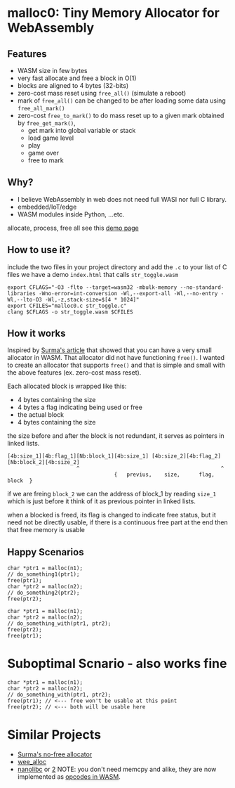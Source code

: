 # malloc0: Tiny Memory Allocator for WebAssembly

## Features

- WASM size in few bytes
- very fast allocate and free a block in O(1)
- blocks are aligned to 4 bytes (32-bits)
- zero-cost mass reset using `free_all()` (simulate a reboot)
- mark of `free_all()` can be changed to be after loading some data using `free_all_mark()`
- zero-cost `free_to_mark()` to do mass reset up to a given mark obtained by `free_get_mark()`,
  - get mark into global variable or stack
  - load game level
  - play
  - game over
  - free to mark

## Why?

- I believe WebAssembly in web does not need full WASI nor full C library.
- embedded/IoT/edge
- WASM modules inside Python, ...etc.

allocate, process, free all see this [demo page](https://muayyad-alsadi.github.io/wasm-demos/histogram-matching/index.html)

## How to use it?

include the two files in your project directory and add the `.c` to your list of C files
we have a demo `index.html` that calls `str_toggle.wasm`

```
export CFLAGS="-O3 -flto --target=wasm32 -mbulk-memory --no-standard-libraries -Wno-error=int-conversion -Wl,--export-all -Wl,--no-entry -Wl,--lto-O3 -Wl,-z,stack-size=$[4 * 1024]"
export CFILES="malloc0.c str_toggle.c"
clang $CFLAGS -o str_toggle.wasm $CFILES
```

## How it works

Inspired by [Surma's article](https://surma.dev/things/c-to-webassembly/)
that showed that you can have a very small allocator in WASM.
That allocator did not have functioning `free()`.
I wanted to create an allocator that supports `free()` and that is simple and small with the above features (ex. zero-cost mass reset).


Each allocated block is wrapped like this:

- 4 bytes containing the size
- 4 bytes a flag indicating being used or free
- the actual block
- 4 bytes containing the size

the size before and after the block is not redundant, it serves as pointers in linked lists.

```
[4b:size_1][4b:flag_1][Nb:block_1][4b:size_1] [4b:size_2][4b:flag_2][Nb:block_2][4b:size_2]
                      ^                                             ^
                                  {   previus,    size,      flag,      block  }
```

if we are freing `block_2` we can the address of block_1 by reading `size_1` which is just before it
think of it as previous pointer in linked lists.

when a blocked is freed, its flag is changed to indicate free status,
but it need not be directly usable,
if there is a continuous free part at the end then that free memory is usable

## Happy Scenarios

```
char *ptr1 = malloc(n1);
// do_something1(ptr1);
free(ptr1);
char *ptr2 = malloc(n2);
// do_something2(ptr2);
free(ptr2);
```

```
char *ptr1 = malloc(n1);
char *ptr2 = malloc(n2);
// do_something_with(ptr1, ptr2);
free(ptr2);
free(ptr1);
```

# Suboptimal Scnario - also works fine


```
char *ptr1 = malloc(n1);
char *ptr2 = malloc(n2);
// do_something_with(ptr1, ptr2);
free(ptr1); // <--- free won't be usable at this point
free(ptr2); // <--- both will be usable here
```

# Similar Projects

- [Surma's no-free allocator](https://surma.dev/things/c-to-webassembly/)
- [wee_alloc](https://github.com/rustwasm/wee_alloc/tree/master/wee_alloc)
- [nanolibc](https://github.com/PetterS/clang-wasm/blob/master/nanolibc/memory.cpp) or [2](https://github.com/bsletten/wasm_tdg/blob/main/ch05/helloworld/nanolibc/memory.cpp) NOTE: you don't need memcpy and alike, they are now implemented as [opcodes in WASM](https://github.com/WebAssembly/bulk-memory-operations/blob/master/proposals/bulk-memory-operations/Overview.md).



